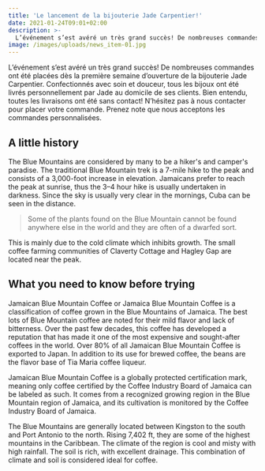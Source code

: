 ```yaml
---
title: 'Le lancement de la bijouterie Jade Carpentier!'
date: 2021-01-24T09:01+02:00
description: >-
  L’événement s’est avéré un très grand succès! De nombreuses commandes ont été placées dès la première semaine d’ouverture de la bijouterie Jade Carpentier. Confectionnés avec soin et douceur, tous les bijoux ont été livrés personnellement par Jade au domicile de ses clients. Bien entendu, toutes les livraisons ont été sans contact! N’hésitez pas à nous contacter pour placer votre commande. Prenez note que nous acceptons les commandes personnalisées.
image: /images/uploads/news_item-01.jpg
---
```


L’événement s’est avéré un très grand succès! De nombreuses commandes ont été placées dès la première semaine d’ouverture de la bijouterie Jade Carpentier. Confectionnés avec soin et douceur, tous les bijoux ont été livrés personnellement par Jade au domicile de ses clients. Bien entendu, toutes les livraisons ont été sans contact! N’hésitez pas à nous contacter pour placer votre commande. Prenez note que nous acceptons les commandes personnalisées.

## A little history

The Blue Mountains are considered by many to be a hiker's and camper's paradise. The traditional Blue Mountain trek is a 7-mile hike to the peak and consists of a 3,000-foot increase in elevation. Jamaicans prefer to reach the peak at sunrise, thus the 3–4 hour hike is usually undertaken in darkness. Since the sky is usually very clear in the mornings, Cuba can be seen in the distance.

>Some of the plants found on the Blue Mountain cannot be found anywhere else in the world and they are often of a dwarfed sort.

This is mainly due to the cold climate which inhibits growth. The small coffee farming communities of Claverty Cottage and Hagley Gap are located near the peak.

## What you need to know before trying

Jamaican Blue Mountain Coffee or Jamaica Blue Mountain Coffee is a classification of coffee grown in the Blue Mountains of Jamaica. The best lots of Blue Mountain coffee are noted for their mild flavor and lack of bitterness. Over the past few decades, this coffee has developed a reputation that has made it one of the most expensive and sought-after coffees in the world. Over 80% of all Jamaican Blue Mountain Coffee is exported to Japan. In addition to its use for brewed coffee, the beans are the flavor base of Tia Maria coffee liqueur.

Jamaican Blue Mountain Coffee is a globally protected certification mark, meaning only coffee certified by the Coffee Industry Board of Jamaica can be labeled as such. It comes from a recognized growing region in the Blue Mountain region of Jamaica, and its cultivation is monitored by the Coffee Industry Board of Jamaica.

The Blue Mountains are generally located between Kingston to the south and Port Antonio to the north. Rising 7,402 ft, they are some of the highest mountains in the Caribbean. The climate of the region is cool and misty with high rainfall. The soil is rich, with excellent drainage. This combination of climate and soil is considered ideal for coffee.

